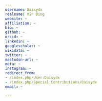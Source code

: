 ```yaml
---
username: Daisydx
realname: Xin Ding
website: ~
affiliation: ~
bio: ~
github: ~
orcid: ~
linkedin: ~
googlescholar: ~
wikidata: ~
twitter: ~
mastodon-url: ~
meta: ~
instagram: ~
redirect_from:
- /index.php/User:Daisydx
- /index.php/Special:Contributions/Daisydx
email: ~

---
```

